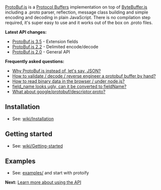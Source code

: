 [ProtoBuf.js](https://github.com/dcodeIO/ProtoBuf.js) is a [Protocol Buffers](https://developers.google.com/protocol-buffers/docs/overview) implementation on top of [ByteBuffer.js](https://github.com/dcodeIO/ByteBuffer.js) including a .proto parser, reflection, message class building and simple encoding and decoding in plain JavaScript. There is no compilation step required, it's super easy to use and it works out of the box on .proto files.

**Latest API changes:**
* [ProtoBuf.js 3.5](https://github.com/dcodeIO/ProtoBuf.js/wiki/Changes-in-ProtoBuf.js-3.5) - Extension fields
* [ProtoBuf.js 2.2](https://github.com/dcodeIO/ProtoBuf.js/wiki/Changes-in-ProtoBuf.js-2.2) - Delimited encode/decode
* [ProtoBuf.js 2.0](https://github.com/dcodeIO/ProtoBuf.js/wiki/Changes-in-ProtoBuf.js-2) - General API

**Frequently asked questions:**
* [Why ProtoBuf.js instead of, let's say, JSON?](https://github.com/dcodeIO/ProtoBuf.js/wiki/ProtoBuf.js-vs-JSON)
* [How to validate / decode / reverse engineer a protobuf buffer by hand?](https://github.com/dcodeIO/ProtoBuf.js/issues/55)
* [How to read binary data in the browser / under node.js?](https://github.com/dcodeIO/ProtoBuf.js/wiki/How-to-read-binary-data-in-the-browser-or-under-node.js%3F)
* [field_name looks ugly, can it be converted to fieldName?](https://github.com/dcodeIO/ProtoBuf.js/wiki/Advanced-options#convert-fields-to-camelcase)
* [What about google/protobuf/descriptor.proto?](https://github.com/dcodeIO/ProtoBuf.js/tree/master/src/google/protobuf)

Installation
------------
* See: [wiki/Installation](https://github.com/dcodeIO/ProtoBuf.js/wiki/Installation)

Getting started
---------------
* See: [wiki/Getting-started](https://github.com/dcodeIO/ProtoBuf.js/wiki/Getting-started)

Examples
--------
* See: [examples/](https://github.com/dcodeIO/ProtoBuf.js/tree/master/examples) and start with protoify

**Next:** [Learn more about using the API](https://github.com/dcodeIO/ProtoBuf.js/wiki/Builder)